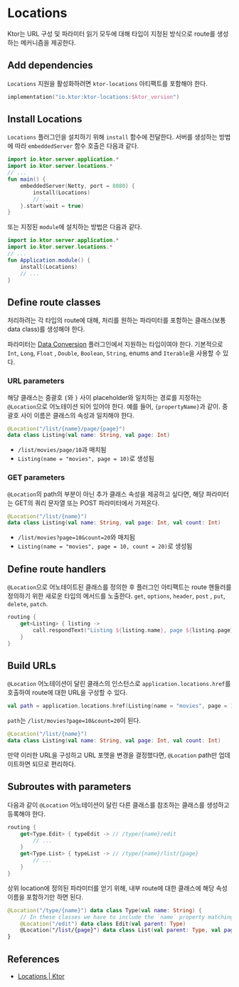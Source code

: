 # Locations

Ktor는 URL 구성 및 파라미터 읽기 모두에 대해 타입이 지정된 방식으로 route를 생성하는 메커니즘을 제공한다.

## **Add dependencies**

`Locations` 지원을 활성화하려면 `ktor-locations` 아티팩트를 포함해야 한다.

```kotlin
implementation("io.ktor:ktor-locations:$ktor_version")
```

## **Install Locations**

`Locations` 플러그인을 설치하기 위해 `install` 함수에 전달한다. 서버를 생성하는 방법에 따라 `embeddedServer` 함수 호출은 다음과 같다.

```kotlin
import io.ktor.server.application.*
import io.ktor.server.locations.*
// ...
fun main() {
    embeddedServer(Netty, port = 8080) {
        install(Locations)
        // ...
    }.start(wait = true)
}
```

또는 지정된 `module`에 설치하는 방법은 다음과 같다.

```kotlin
import io.ktor.server.application.*
import io.ktor.server.locations.*
// ...
fun Application.module() {
    install(Locations)
    // ...
}
```

## **Define route classes**

처리하려는 각 타입의 route에 대해, 처리를 원하는 파라미터를 포함하는 클래스(보통 data class)를 생성해야 한다.

파라미터는 [Data Conversion](https://ktor.io/docs/data-conversion.html) 플러그인에서 지원하는 타입이여야 한다. 기본적으로 `Int`, `Long`, `Float`
, `Double`, `Boolean`, `String`, enums and `Iterable`을 사용할 수 있다.

### **URL parameters**

해당 클래스는 중괄호 `{`와 `}` 사이 placeholder와 일치하는 경로를 지정하는 `@Location`으로 어노테이션 되어 있어야 한다. 예를 들어, `{propertyName}`과 같이. 중괄호 사이
이름은 클래스의 속성과 일치해야 한다.

```kotlin
@Location("/list/{name}/page/{page}")
data class Listing(val name: String, val page: Int)
```

- `/list/movies/page/10`과 매치됨
- `Listing(name = "movies", page = 10)`로 생성됨

### **GET parameters**

`@Location`의 path의 부분이 아닌 추가 클래스 속성을 제공하고 싶다면, 해당 파라미터는 GET의 쿼리 문자열 또는 POST 파라미터에서 가져온다.

```kotlin
@Location("/list/{name}")
data class Listing(val name: String, val page: Int, val count: Int)
```

- `/list/movies?page=10&count=20`와 매치됨
- `Listing(name = "movies", page = 10, count = 20)`로 생성됨

## **Define route handlers**

`@Location`으로 어노테이트된 클래스를 정의한 후 플러그인 아티팩트는 route 핸들러를 정의하기 위한 새로운 타입의 메서드를 노출한다. `get`, `options`, `header`, `post`
, `put`, `delete`, `patch`.

```kotlin
routing {
    get<Listing> { listing ->
        call.respondText("Listing ${listing.name}, page ${listing.page}")
    }
}
```

## **Build URLs**

`@Location` 어노테이션이 달린 클래스의 인스턴스로 `application.locations.href`를 호출하여 route에 대한 URL을 구성할 수 있다.

```kotlin
val path = application.locations.href(Listing(name = "movies", page = 10, count = 20))
```

`path`는 `/list/movies?page=10&count=20`이 된다.

```kotlin
@Location("/list/{name}")
data class Listing(val name: String, val page: Int, val count: Int)
```

만약 이러한 URL을 구성하고 URL 포맷을 변경을 결정했다면, `@Location` path만 업데이트하면 되므로 편리하다.

## **Subroutes with parameters**

다음과 같이 `@Location` 어노테이션이 달린 다른 클래스를 참조하는 클래스를 생성하고 등록해야 한다.

```kotlin
routing {
    get<Type.Edit> { typeEdit -> // /type/{name}/edit
        // ...
    }
    get<Type.List> { typeList -> // /type/{name}/list/{page}
        // ...
    }
}
```

상위 location에 정의된 파라미터를 얻기 위해, 내부 route에 대한 클래스에 해당 속성 이름을 포함하기만 하면 된다.

```kotlin
@Location("/type/{name}") data class Type(val name: String) {
    // In these classes we have to include the `name` property matching the parent.
    @Location("/edit") data class Edit(val parent: Type)
    @Location("/list/{page}") data class List(val parent: Type, val page: Int)
}
```

## References

* [Locations | Ktor](https://ktor.io/docs/locations.html)